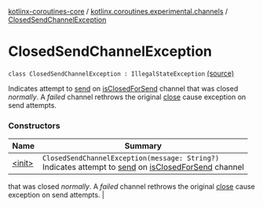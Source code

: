 [kotlinx-coroutines-core](../../index.md) / [kotlinx.coroutines.experimental.channels](../index.md) / [ClosedSendChannelException](.)

# ClosedSendChannelException

`class ClosedSendChannelException : IllegalStateException` [(source)](http://github.com/kotlin/kotlinx.coroutines/tree/master/kotlinx-coroutines-core/src/main/kotlin/kotlinx/coroutines/experimental/channels/Channel.kt#L214)

Indicates attempt to [send](../-send-channel/send.md) on [isClosedForSend](../-send-channel/is-closed-for-send.md) channel
that was closed *normally*. A *failed* channel rethrows the original [close](../-send-channel/close.md) cause
exception on send attempts.

### Constructors

| Name | Summary |
|---|---|
| [&lt;init&gt;](-init-.md) | `ClosedSendChannelException(message: String?)`<br>Indicates attempt to [send](../-send-channel/send.md) on [isClosedForSend](../-send-channel/is-closed-for-send.md) channel
that was closed *normally*. A *failed* channel rethrows the original [close](../-send-channel/close.md) cause
exception on send attempts. |
